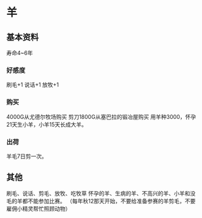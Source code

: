# 羊

## 基本资料

寿命4~6年

### 好感度

刷毛+1
说话+1
放牧+1

### 购买

4000G从尤德尔牧场购买
剪刀1800G从塞巴拉的锻冶屋购买
用羊种3000，怀孕21天生小羊，小羊15天长成大羊。

### 出荷

羊毛7日剪一次。

## 其他

刷毛、说话、剪毛、放牧、吃牧草
怀孕的羊、生病的羊、不高兴的羊、小羊和没毛的羊都不能参加比赛。
（每年秋12那天开始，不要给准备参赛的羊剪毛，不要雇佣小精灵帮忙照顾动物）
